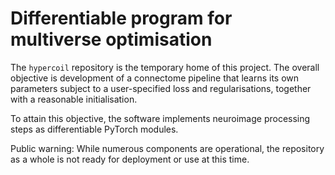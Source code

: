 # Differentiable program for multiverse optimisation

The `hypercoil` repository is the temporary home of this project. The overall objective is development of a connectome pipeline that learns its own parameters subject to a user-specified loss and regularisations, together with a reasonable initialisation.

To attain this objective, the software implements neuroimage processing steps as differentiable PyTorch modules.

Public warning: While numerous components are operational, the repository as a whole is not ready for deployment or use at this time.
 
